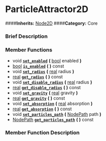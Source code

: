 #  ParticleAttractor2D  
####**Inherits:** [Node2D](class_node2d)
####**Category:** Core

###  Brief Description  


###  Member Functions 
  * void  **[`set_enabled`](#set_enabled)**  **(** [bool](class_bool) enabled  **)**
  * [bool](class_bool)  **[`is_enabled`](#is_enabled)**  **(** **)** const
  * void  **[`set_radius`](#set_radius)**  **(** [real](class_real) radius  **)**
  * [real](class_real)  **[`get_radius`](#get_radius)**  **(** **)** const
  * void  **[`set_disable_radius`](#set_disable_radius)**  **(** [real](class_real) radius  **)**
  * [real](class_real)  **[`get_disable_radius`](#get_disable_radius)**  **(** **)** const
  * void  **[`set_gravity`](#set_gravity)**  **(** [real](class_real) gravity  **)**
  * [real](class_real)  **[`get_gravity`](#get_gravity)**  **(** **)** const
  * void  **[`set_absorption`](#set_absorption)**  **(** [real](class_real) absorption  **)**
  * [real](class_real)  **[`get_absorption`](#get_absorption)**  **(** **)** const
  * void  **[`set_particles_path`](#set_particles_path)**  **(** [NodePath](class_nodepath) path  **)**
  * [NodePath](class_nodepath)  **[`get_particles_path`](#get_particles_path)**  **(** **)** const

###  Member Function Description  
